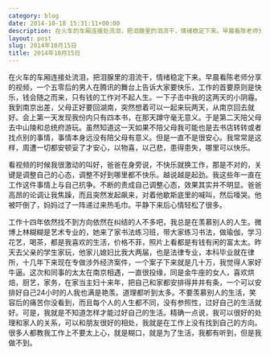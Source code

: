 ```yaml
---
category: blog
date: 2014-10-18 15:31:11+00:00
description: 在火车的车厢连接处流泪，把泪腺里的泪流干，情绪稳定下来。早晨看陈老师分享的视频，
layout: post
slug: 2014年10月15日
title: 2014年10月15日
---
```


在火车的车厢连接处流泪，把泪腺里的泪流干，情绪稳定下来。早晨看陈老师分享的视频，一个五零后的男人在腾讯的舞台上告诉大家要快乐，工作的首要原则是快乐，钱会随之而来，只有钱的工作对不起人生。一下子击中我的这两天的小阴霾。我到南京出差，父母正好要回湖南，突然想着可以一起来玩两天，从南京回去就好。会上第一天发现我份内只有四本书，在那天蹲守毫无意义。于是第二天陪父母去中山陵和总统府游玩。虽然知道这一天如果不陪父母我可能也是去书店转转或者找点别的事情，事情本身远没有陪父母有意义。但是一直不是很安心。我常常是这样，周遭一切都安顿妥了才安心，以物喜，以己悲，患得患失，哪里可以快乐。  

看视频的时候我很激动的叫好，爸爸在身旁说，不快乐就换工作，那是不对的，关键是调整自己的心态，调整不好到哪里都不快乐。越说越是起劲。我这些年一直在工作这件事情上与自己抗争。不断的责成自己调整心态，效果其实并不明显。爸爸高昂的论调让我焦躁，而且突然发起飙来，对着他歇斯底里的喊叫，然后嚎哭。他被吓倒了，妈妈过了一阵递过来热毛巾。平静下来后心情轻松了很多。





工作十四年依然找不到方向依然在纠结的人不多吧，我总是在羡慕别人的人生。微博上林糊糊是艺术专业的，她来了家书法练习班，带大家练习书法，做瑜伽，学习花艺，喝茶，都是我喜欢的生活，价格不菲，照片上看都是有钱有闲的富太太。昨天去父亲的学生家玩，他家儿媳妇比我大两届，也是法律专业，本科毕业就在律所，十几年下来现在专做涉外经济案件，一个案子下来就是几十万，我觉得人家好牛逼。这次和同事的太太在南京相遇，一直很投缘，同是金牛座的女人，喜欢烘焙，厨艺，家务，在家当主妇十来年，把自己和家都安排得井井有条，一个可以安排好自己24小时的人我也满是艳羡。道理都听到太多。不要羡慕别人的生活，笑容后的痛苦你没看到，而且每个人的人生都不同，没有参照性，过好自己的生活就好。可是，我就是不知道怎样才能过好自己的生活。精确一点说，我可以很好的处理和家人的关系，可以和朋友很好的相处，我就是在工作上没有找到自己的方向。很多人都教我工作上不要太上心，就是糊口，就是为了生活，我都有听到，但是我做不到。
